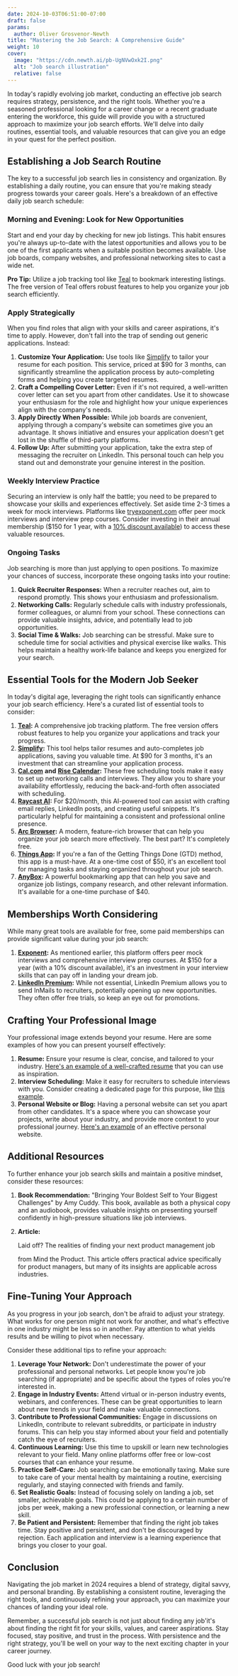 ```yaml
---
date: 2024-10-03T06:51:00-07:00
draft: false
params:
  author: Oliver Grosvenor-Newth
title: "Mastering the Job Search: A Comprehensive Guide"
weight: 10
cover:
  image: "https://cdn.newth.ai/pb-UgNVwOxk2I.png"
  alt: "Job search illustration"
  relative: false
---
```



In today's rapidly evolving job market, conducting an effective job search requires strategy, persistence, and the right tools. Whether you're a seasoned professional looking for a career change or a recent graduate entering the workforce, this guide will provide you with a structured approach to maximize your job search efforts. We'll delve into daily routines, essential tools, and valuable resources that can give you an edge in your quest for the perfect position.

## Establishing a Job Search Routine

The key to a successful job search lies in consistency and organization. By establishing a daily routine, you can ensure that you're making steady progress towards your career goals. Here's a breakdown of an effective daily job search schedule:

### Morning and Evening: Look for New Opportunities

Start and end your day by checking for new job listings. This habit ensures you're always up-to-date with the latest opportunities and allows you to be one of the first applicants when a suitable position becomes available. Use job boards, company websites, and professional networking sites to cast a wide net.

**Pro Tip:** Utilize a job tracking tool like [Teal](https://tealhq.com/?ref=newth.ai) to bookmark interesting listings. The free version of Teal offers robust features to help you organize your job search efficiently.

### Apply Strategically

When you find roles that align with your skills and career aspirations, it's time to apply. However, don't fall into the trap of sending out generic applications. Instead:

1.  **Customize Your Application:** Use tools like [Simplify](https://simplify.jobs/?ref=newth.ai) to tailor your resume for each position. This service, priced at \$90 for 3 months, can significantly streamline the application process by auto-completing forms and helping you create targeted resumes.
2.  **Craft a Compelling Cover Letter:** Even if it's not required, a well-written cover letter can set you apart from other candidates. Use it to showcase your enthusiasm for the role and highlight how your unique experiences align with the company's needs.
3.  **Apply Directly When Possible:** While job boards are convenient, applying through a company's website can sometimes give you an advantage. It shows initiative and ensures your application doesn't get lost in the shuffle of third-party platforms.
4.  **Follow Up:** After submitting your application, take the extra step of messaging the recruiter on LinkedIn. This personal touch can help you stand out and demonstrate your genuine interest in the position.

### Weekly Interview Practice

Securing an interview is only half the battle; you need to be prepared to showcase your skills and experiences effectively. Set aside time 2-3 times a week for mock interviews. Platforms like [tryexponent.com](https://tryexponent.com/?ref=newth.ai) offer peer mock interviews and interview prep courses. Consider investing in their annual membership (\$150 for 1 year, with a [10% discount available](https://www.tryexponent.com/refer/vgmeyo?ref=newth.ai)) to access these valuable resources.

### Ongoing Tasks

Job searching is more than just applying to open positions. To maximize your chances of success, incorporate these ongoing tasks into your routine:

1.  **Quick Recruiter Responses:** When a recruiter reaches out, aim to respond promptly. This shows your enthusiasm and professionalism.
2.  **Networking Calls:** Regularly schedule calls with industry professionals, former colleagues, or alumni from your school. These connections can provide valuable insights, advice, and potentially lead to job opportunities.
3.  **Social Time & Walks:** Job searching can be stressful. Make sure to schedule time for social activities and physical exercise like walks. This helps maintain a healthy work-life balance and keeps you energized for your search.

## Essential Tools for the Modern Job Seeker

In today's digital age, leveraging the right tools can significantly enhance your job search efficiency. Here's a curated list of essential tools to consider:

1.  [**Teal**](https://tealhq.com/?ref=newth.ai)**:** A comprehensive job tracking platform. The free version offers robust features to help you organize your applications and track your progress.
2.  [**Simplify**](https://simplify.jobs/?ref=newth.ai)**:** This tool helps tailor resumes and auto-completes job applications, saving you valuable time. At \$90 for 3 months, it's an investment that can streamline your application process.
3.  [**Cal.com**](https://cal.com/?ref=newth.ai) **and** [**Rise Calendar**](https://www.risecalendar.com/?ref=newth.ai)**:** These free scheduling tools make it easy to set up networking calls and interviews. They allow you to share your availability effortlessly, reducing the back-and-forth often associated with scheduling.
4.  [**Raycast AI**](https://www.raycast.com/pro?ref=newth.ai)**:** For \$20/month, this AI-powered tool can assist with crafting email replies, LinkedIn posts, and creating useful snippets. It's particularly helpful for maintaining a consistent and professional online presence.
5.  [**Arc Browser**](https://arc.net/?ref=newth.ai)**:** A modern, feature-rich browser that can help you organize your job search more effectively. The best part? It's completely free.
6.  [**Things App**](https://culturedcode.com/things/?ref=newth.ai)**:** If you're a fan of the Getting Things Done (GTD) method, this app is a must-have. At a one-time cost of \$50, it's an excellent tool for managing tasks and staying organized throughout your job search.
7.  [**AnyBox**](https://anybox.app/?ref=newth.ai)**:** A powerful bookmarking app that can help you save and organize job listings, company research, and other relevant information. It's available for a one-time purchase of \$40.

## Memberships Worth Considering

While many great tools are available for free, some paid memberships can provide significant value during your job search:

1.  [**Exponent**](https://tryexponent.com/?ref=newth.ai)**:** As mentioned earlier, this platform offers peer mock interviews and comprehensive interview prep courses. At \$150 for a year (with a 10% discount available), it's an investment in your interview skills that can pay off in landing your dream job.
2.  [**LinkedIn Premium**](https://www.linkedin.com/premium/redeem/?planType=professional&_ed=a5DT8_XxKnxGNhbKQiYTCWvb-o&redeemType=REFERRAL_COUPON&upsellOrderOrigin=premium_referrals_my_premium&ref=newth.ai)**:** While not essential, LinkedIn Premium allows you to send InMails to recruiters, potentially opening up new opportunities. They often offer free trials, so keep an eye out for promotions.

## Crafting Your Professional Image

Your professional image extends beyond your resume. Here are some examples of how you can present yourself effectively:

1.  **Resume:** Ensure your resume is clear, concise, and tailored to your industry. [Here's an example of a well-crafted resume](http://cdn.newth.ai/AI_ML-Resume-Default-1-.pdf?ref=newth.ai) that you can use as inspiration.
2.  **Interview Scheduling:** Make it easy for recruiters to schedule interviews with you. Consider creating a dedicated page for this purpose, like [this example](https://newth.ai/interview).
3.  **Personal Website or Blog:** Having a personal website can set you apart from other candidates. It's a space where you can showcase your projects, write about your industry, and provide more context to your professional journey. [Here's an example](https://newth.ai/) of an effective personal website.

## Additional Resources

To further enhance your job search skills and maintain a positive mindset, consider these resources:

1.  **Book Recommendation:** "Bringing Your Boldest Self to Your Biggest Challenges" by Amy Cuddy. This book, available as both a physical copy and an audiobook, provides valuable insights on presenting yourself confidently in high-pressure situations like job interviews.

2.  **Article:**

    Laid off? The realities of finding your next product management job

    from Mind the Product. This article offers practical advice specifically for product managers, but many of its insights are applicable across industries.

## Fine-Tuning Your Approach

As you progress in your job search, don't be afraid to adjust your strategy. What works for one person might not work for another, and what's effective in one industry might be less so in another. Pay attention to what yields results and be willing to pivot when necessary.

Consider these additional tips to refine your approach:

1.  **Leverage Your Network:** Don't underestimate the power of your professional and personal networks. Let people know you're job searching (if appropriate) and be specific about the types of roles you're interested in.
2.  **Engage in Industry Events:** Attend virtual or in-person industry events, webinars, and conferences. These can be great opportunities to learn about new trends in your field and make valuable connections.
3.  **Contribute to Professional Communities:** Engage in discussions on LinkedIn, contribute to relevant subreddits, or participate in industry forums. This can help you stay informed about your field and potentially catch the eye of recruiters.
4.  **Continuous Learning:** Use this time to upskill or learn new technologies relevant to your field. Many online platforms offer free or low-cost courses that can enhance your resume.
5.  **Practice Self-Care:** Job searching can be emotionally taxing. Make sure to take care of your mental health by maintaining a routine, exercising regularly, and staying connected with friends and family.
6.  **Set Realistic Goals:** Instead of focusing solely on landing a job, set smaller, achievable goals. This could be applying to a certain number of jobs per week, making a new professional connection, or learning a new skill.
7.  **Be Patient and Persistent:** Remember that finding the right job takes time. Stay positive and persistent, and don't be discouraged by rejection. Each application and interview is a learning experience that brings you closer to your goal.

## Conclusion

Navigating the job market in 2024 requires a blend of strategy, digital savvy, and personal branding. By establishing a consistent routine, leveraging the right tools, and continuously refining your approach, you can maximize your chances of landing your ideal role.

Remember, a successful job search is not just about finding any job'it's about finding the right fit for your skills, values, and career aspirations. Stay focused, stay positive, and trust in the process. With persistence and the right strategy, you'll be well on your way to the next exciting chapter in your career journey.

Good luck with your job search!